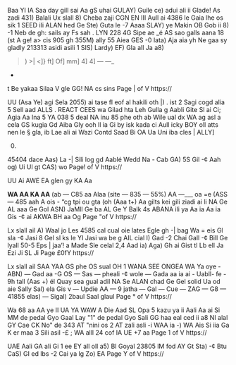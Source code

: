 Baa YI IA Saa day gill sai Aa gS
uhai GULAY) Guile ce) adui ali ii Glade!
As zadi 431) Balali
Ux slall 8)
Cheba zaji
CGN EN III Aull ai 4386 le Gaia lhe os sik 1
SEED iIi ALAN hed Ge Ste) Guta le -7
Aaaa SLAY) ye Makin OB Gob ii 8) -1
Neb de gh: sails ay Fs sah . LYN 228 4G Sipe ae _é
AS sao galls aana 18 (st A ge! a> cis
905 gh 355M) ally 55 Aiea GES -0
lata) Aja aia yh Ne gaa sy gladly 213313 asidi asili 1
SIS) Lardy)
EF)
Gla all
Ja a8)
>) >| <]} ft] Of] mm] 4] 4] —
—_
-
t
Be yakaa Silaa V gle GG! NA cs sins
Page | of V
https://

UU
(Asa Ye) agi Sela 2055) ai tase fl eof al hakili oth |) .
ist 2 Sagi cogd alia 5 Sell aad ALLS . REACT CEES
wa Gilad hta Leh Gulla g Aabli Gite Sl ai Ci; Agia Aa
Ina 5 YA 038 5 deal NA inu 85 phe oth ab Wile ual dx
WA ag asl a cela GS kugia Gd Aiba Gly ooh ll ia Gi by isk kada ci Aull icky BOY oll atts nen le § gla, ib Lae ali ai Wazi Contd Saad Bi OA
Ua Uni iba cles |
ALLY]

0. 
45404 dace Aas) La -|
Sili log gd Aablé Wedd Na -
Cab GA) 5S Gil -¢
Aah og) Ui Ul gt CAS) wo
Page! of V
https://

UU
Ai AWE EA glen gy KA Aa

**WA AA KA AA**
(ab — C85 aa Alaa
(site — 835 — 55%) AA —___ oa =e
(ASS — 485 aah A ois -
“cg tpi ou gta
(oh
(Aaa t+) Aa gilts kei gili ziadi ai li NA Ge AL aaa Ge Gol
ASN) JaMll Ge ba AL Ge Y
Balk 4s ABANA
ili ya Aa ia
Aa ia Gis -¢
ai
AKWA BH aa
Og
Page "of V
https://

Lx slall ail
A) Waal jo Les 4585 cal cual oie lates Egle gh -|
bag Wa =
eis Gl sla -¢
Jasi 8 Gel sl ks le YI Jasi wa be g AIL
cial I) Gad -2 Chai Gall -¢
Bill Ge lyall 50-5 Eps | jaa’! a
Made Sle celal 2,4 Aad ia)
Aga) Gh ai Gist tl Lb ell Ja Ezi Ji SL Ji
Page £0fY
https://

Lx slall ail
SAA YAA GS phe OS sual OH 1
WANA SEE ONGEA WA Ya oye - ABN) — Gad aa -G
OS — Sas — pheali -¢
wole — Gada aa ia ai - Uabll- fe - 9h tall
(Aas +) él Quay sea gual adil NA Se ALAN chad Ge Gel solid Ua od aie Sally Sal) ela Gis v
— Updie AA — 9 jatha — Gal — Cue — ZAG — G8 — 41855
elas) —
Sigal) 2baul Saal glaul
Page ° of V
https://

Wa 68
aa AA ye II UA
YA WAW A
Die Aad SL
Opa 5 kazu ya ii Aali Aa ai
Si MM de pedal Gyo Gaal Lay "1" de pedal Gyo Sali GG haa eal ced ii a8 NI alal GY Cae CK
No" de 343 AT "nini os 2 AT
zali asli -i WAA ia -)
WA Ais Si iia Ga K er maa 3 Sili asil -£
;
WA alll 24 cof IA UE +7 aa
Page 1 of V
https://

UAE
Aali GA ali Gi 1
ee
EY all oll a5) BI
Goyal 23805
lM fod AY Gt Sta) -¢
Btu CaS) GI ed lbs -2
Cai ya lg Zo) EA
Page Y of V
https://